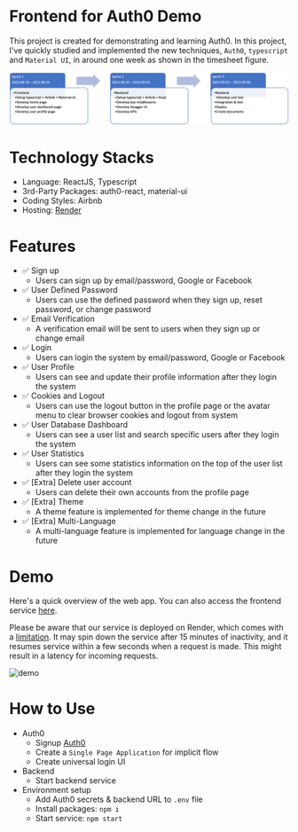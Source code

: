 # Frontend for Auth0 Demo
This project is created for demonstrating and learning Auth0. In this project, I've quickly studied and implemented the new techniques, `Auth0`, `typescript` and `Material UI`, in around one week as shown in the timesheet figure.

![Timesheet](docs/timesheet.png)

# Technology Stacks
- Language: ReactJS, Typescript
- 3rd-Party Packages: auth0-react, material-ui
- Coding Styles: Airbnb
- Hosting: [Render](https://render.com)

# Features
- ✅ Sign up
  - Users can sign up by email/password, Google or Facebook
- ✅ User Defined Password
  - Users can use the defined password when they sign up, reset password, or change password
- ✅ Email Verification
  - A verification email will be sent to users when they sign up or change email
- ✅ Login
  - Users can login the system by email/password, Google or Facebook
- ✅ User Profile
  - Users can see and update their profile information after they login the system
- ✅ Cookies and Logout
  - Users can use the logout button in the profile page or the avatar menu to clear browser cookies and logout from system
- ✅ User Database Dashboard
  - Users can see a user list and search specific users after they login the system
- ✅ User Statistics
  - Users can see some statistics information on the top of the user list after they login the system
- ✅ [Extra] Delete user account
  - Users can delete their own accounts from the profile page
- ✅ [Extra] Theme
  - A theme feature is implemented for theme change in the future
- ✅ [Extra] Multi-Language
  - A multi-language feature is implemented for language change in the future

# Demo
Here's a quick overview of the web app. You can also access the frontend service [here](https://portal-bpu0.onrender.com).

Please be aware that our service is deployed on Render, which comes with a [limitation](https://render.com/docs/free#free-web-services). It may spin down the service after 15 minutes of inactivity, and it resumes service within a few seconds when a request is made. This might result in a latency for incoming requests.

![demo](docs/demo.gif)

# How to Use
* Auth0
  * Signup [Auth0](https://auth0.com/)
  * Create a `Single Page Application` for implicit flow
  * Create universal login UI
* Backend
  * Start backend service
* Environment setup
  * Add Auth0 secrets & backend URL to `.env` file
  * Install packages: `npm i`
  * Start service: `npm start`